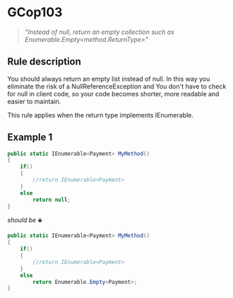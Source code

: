﻿# GCop103

> *"Instead of null, return an empty collection such as Enumerable.Empty<method.ReturnType>"*


## Rule description
You should always return an empty list instead of null. In this way you eliminate the risk of a NullReferenceException and You don't have to check for null in client code, so your code becomes shorter, more readable and easier to maintain.

This rule applies when the return type implements IEnumerable.

## Example 1
```csharp
public static IEnumerable<Payment> MyMethod()
{
    if()
    {
        //return IEnumerable<Payment>
    }
    else
        return null;
}
```
*should be* 🡻

```csharp
public static IEnumerable<Payment> MyMethod()
{
    if()
    {
        //return IEnumerable<Payment>
    }
    else
        return Enumerable.Empty<Payment>;
}
```

